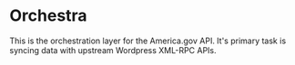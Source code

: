 # Orchestra

This is the orchestration layer for the America.gov API. It's primary task is syncing data with upstream Wordpress XML-RPC APIs.
